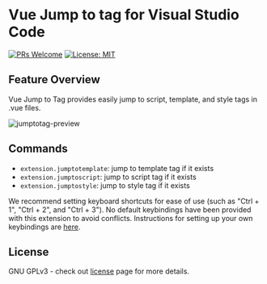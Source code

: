 # Vue Jump to tag for Visual Studio Code

[![PRs Welcome](https://img.shields.io/badge/PRs-welcome-brightgreen.svg)](https://github.com/andersonmfjr/vscode-vue-jumptotag/pulls) [![License: MIT](https://img.shields.io/badge/License-GPLv3-blue.svg)](https://github.com/andersonmfjr/vscode-vue-jumptotag/blob/master/LICENSE)

## Feature Overview

Vue Jump to Tag provides easily jump to script, template, and style tags in .vue files.

![jumptotag-preview](https://user-images.githubusercontent.com/31292099/54872804-f7dfe200-4da8-11e9-8638-2c74d16fa4ec.gif)

## Commands

-   `extension.jumptotemplate`: jump to template tag if it exists
-   `extension.jumptoscript`: jump to script tag if it exists
-   `extension.jumptostyle`: jump to style tag if it exists

We recommend setting keyboard shortcuts for ease of use (such as "Ctrl + 1", "Ctrl + 2", and "Ctrl + 3"). No default keybindings have been provided with this extension to avoid conflicts. Instructions for setting up your own keybindings are [here](https://code.visualstudio.com/docs/getstarted/keybindings).

## License  

GNU GPLv3 - check out [license](https://github.com/andersonmfjr/vscode-vue-jumptotag/blob/master/LICENSE) page for more details.
